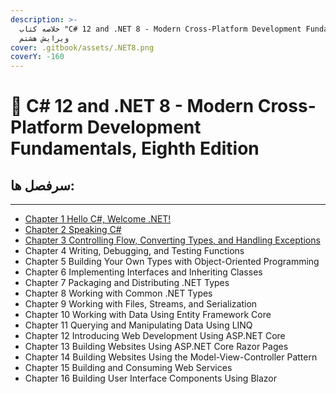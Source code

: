 ```yaml
---
description: >-
  خلاصه کتاب "C# 12 and .NET 8 - Modern Cross-Platform Development Fundamentals"
  ویرایش هشتم
cover: .gitbook/assets/.NET8.png
coverY: -160
---
```


# 👋 C# 12 and .NET 8 - Modern Cross-Platform Development Fundamentals, Eighth Edition

## سرفصل ها:

***

* [Chapter 1 Hello C#, Welcome .NET!](fsl-awl/)
* [Chapter 2 Speaking C#](fsl-dwm/)
* [Chapter 3 Controlling Flow, Converting Types, and Handling Exceptions](fsl-swm/)
* Chapter 4 Writing, Debugging, and Testing Functions
* Chapter 5 Building Your Own Types with Object-Oriented Programming
* Chapter 6 Implementing Interfaces and Inheriting Classes
* Chapter 7 Packaging and Distributing .NET Types
* Chapter 8 Working with Common .NET Types
* Chapter 9 Working with Files, Streams, and Serialization
* Chapter 10 Working with Data Using Entity Framework Core
* Chapter 11 Querying and Manipulating Data Using LINQ
* Chapter 12 Introducing Web Development Using ASP.NET Core
* Chapter 13 Building Websites Using ASP.NET Core Razor Pages
* Chapter 14 Building Websites Using the Model-View-Controller Pattern
* Chapter 15 Building and Consuming Web Services
* Chapter 16 Building User Interface Components Using Blazor
